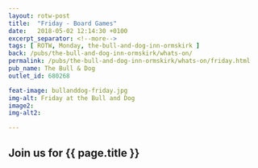 ```yaml
---
layout: rotw-post
title:  "Friday - Board Games"
date:   2018-05-02 12:14:30 +0100
excerpt_separator: <!--more-->
tags: [ ROTW, Monday, the-bull-and-dog-inn-ormskirk ]
back: /pubs/the-bull-and-dog-inn-ormskirk/whats-on/
permalink: /pubs/the-bull-and-dog-inn-ormskirk/whats-on/friday.html
pub_name: The Bull & Dog
outlet_id: 680268

feat-image: bullanddog-friday.jpg
img-alt: Friday at the Bull and Dog
image2:
img-alt2:

---
```


<h2>Join us for {{ page.title }}</h2>